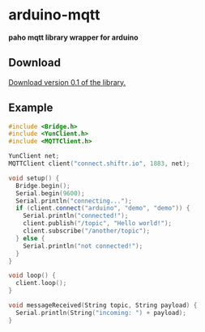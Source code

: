 # arduino-mqtt

**paho mqtt library wrapper for arduino**

## Download

[Download version 0.1 of the library.](https://github.com/256dpi/arduino-mqtt/archive/master.zip)

## Example

```c++
#include <Bridge.h>
#include <YunClient.h>
#include <MQTTClient.h>

YunClient net;
MQTTClient client("connect.shiftr.io", 1883, net);

void setup() {
  Bridge.begin();
  Serial.begin(9600);
  Serial.println("connecting...");
  if (client.connect("arduino", "demo", "demo")) {
    Serial.println("connected!");
    client.publish("/topic", "Hello world!");
    client.subscribe("/another/topic");
  } else {
    Serial.println("not connected!");
  }
}

void loop() {
  client.loop();
}

void messageReceived(String topic, String payload) {
  Serial.println(String("incoming: ") + payload);
}
```